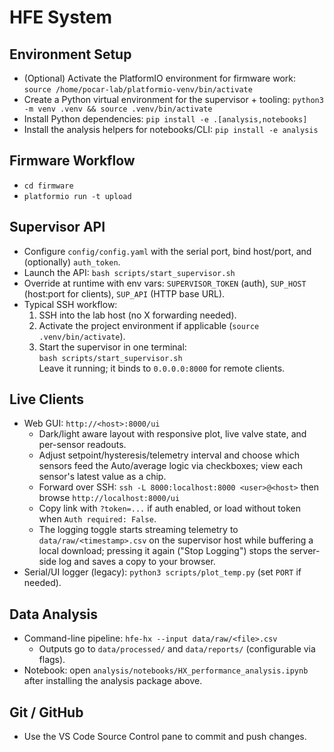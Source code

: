 # HFE System

## Environment Setup
- (Optional) Activate the PlatformIO environment for firmware work:
  `source /home/pocar-lab/platformio-venv/bin/activate`
- Create a Python virtual environment for the supervisor + tooling:
  `python3 -m venv .venv && source .venv/bin/activate`
- Install Python dependencies:
  `pip install -e .[analysis,notebooks]`
- Install the analysis helpers for notebooks/CLI:
  `pip install -e analysis`

## Firmware Workflow
- `cd firmware`
- `platformio run -t upload`

## Supervisor API
- Configure `config/config.yaml` with the serial port, bind host/port, and (optionally) `auth_token`.
- Launch the API: `bash scripts/start_supervisor.sh`
- Override at runtime with env vars:
  `SUPERVISOR_TOKEN` (auth), `SUP_HOST` (host:port for clients), `SUP_API` (HTTP base URL).
- Typical SSH workflow:
  1. SSH into the lab host (no X forwarding needed).  
  2. Activate the project environment if applicable (`source .venv/bin/activate`).  
  3. Start the supervisor in one terminal:  
     `bash scripts/start_supervisor.sh`  
     Leave it running; it binds to `0.0.0.0:8000` for remote clients.

## Live Clients
- Web GUI: `http://<host>:8000/ui`
  - Dark/light aware layout with responsive plot, live valve state, and per-sensor readouts.
  - Adjust setpoint/hysteresis/telemetry interval and choose which sensors feed the Auto/average logic via checkboxes; view each sensor's latest value as a chip.
  - Forward over SSH: `ssh -L 8000:localhost:8000 <user>@<host>` then browse `http://localhost:8000/ui`
  - Copy link with `?token=...` if auth enabled, or load without token when `Auth required: False`.
  - The logging toggle starts streaming telemetry to `data/raw/<timestamp>.csv` on the supervisor host while buffering a local download; pressing it again ("Stop Logging") stops the server-side log and saves a copy to your browser.
- Serial/UI logger (legacy): `python3 scripts/plot_temp.py` (set `PORT` if needed).

## Data Analysis
- Command-line pipeline: `hfe-hx --input data/raw/<file>.csv`
  - Outputs go to `data/processed/` and `data/reports/` (configurable via flags).
- Notebook: open `analysis/notebooks/HX_performance_analysis.ipynb` after installing the analysis package above.

## Git / GitHub
- Use the VS Code Source Control pane to commit and push changes.
